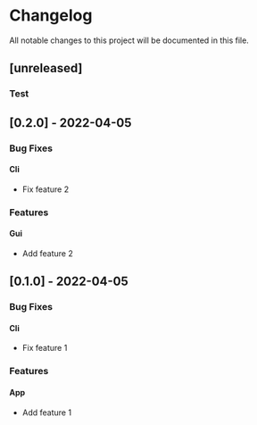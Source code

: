 # Changelog

All notable changes to this project will be documented in this file.

## [unreleased]

### Test

## [0.2.0] - 2022-04-05

### Bug Fixes

#### Cli

- Fix feature 2

### Features

#### Gui

- Add feature 2

## [0.1.0] - 2022-04-05

### Bug Fixes

#### Cli

- Fix feature 1

### Features

#### App

- Add feature 1

<!-- generated by git-cliff -->
